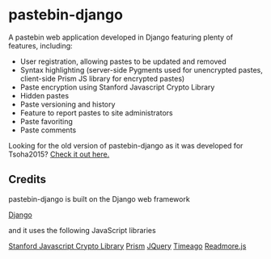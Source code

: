 pastebin-django
===
A pastebin web application developed in Django featuring plenty of features, including:

* User registration, allowing pastes to be updated and removed
* Syntax highlighting (server-side Pygments used for unencrypted pastes, client-side Prism JS library for encrypted pastes)
* Paste encryption using Stanford Javascript Crypto Library
* Hidden pastes
* Paste versioning and history
* Feature to report pastes to site administrators
* Paste favoriting
* Paste comments

Looking for the old version of pastebin-django as it was developed for Tsoha2015? [Check it out here.](https://github.com/Matoking/pastebin-django/tree/tsoha)

Credits
--
pastebin-django is built on the Django web framework

[Django](https://www.djangoproject.com/)

and it uses the following JavaScript libraries

[Stanford Javascript Crypto Library](https://github.com/bitwiseshiftleft/sjcl)
[Prism](http://prismjs.com/)
[JQuery](http://jquery.com/)
[Timeago](http://timeago.yarp.com/)
[Readmore.js](http://jedfoster.com/Readmore.js/)
